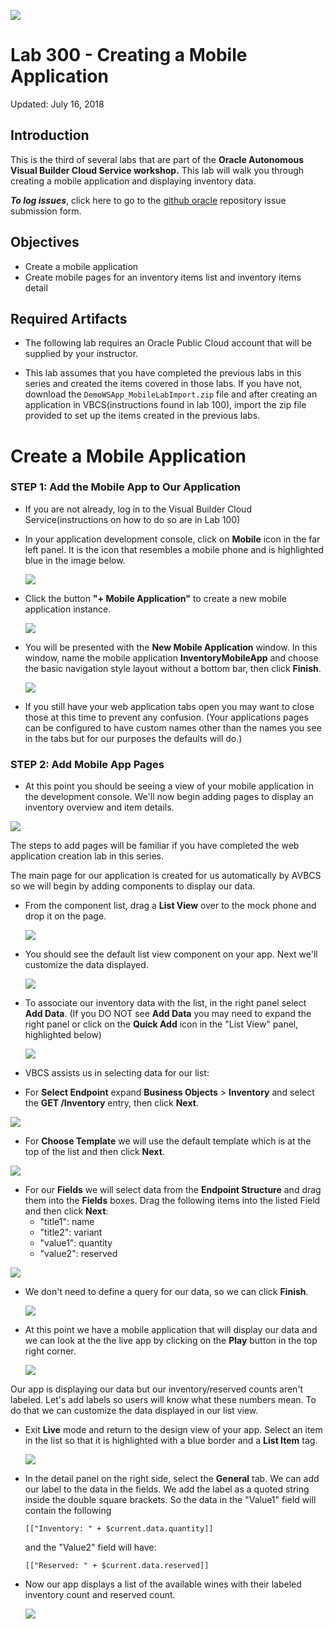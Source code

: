 ![](images/Picture-Title.png)

# Lab 300 - Creating a Mobile Application

Updated: July 16, 2018

## Introduction

This is the third of several labs that are part of the **Oracle Autonomous Visual Builder Cloud Service workshop.** This lab will walk you through creating a mobile application and displaying inventory data.

**_To log issues_**, click here to go to the [github oracle](https://github.com/oracle/learning-library/issues/new) repository issue submission form.

## Objectives

- Create a mobile application
- Create mobile pages for an inventory items list and inventory items detail

## Required Artifacts

- The following lab requires an Oracle Public Cloud account that will be supplied by your instructor.

- This lab assumes that you have completed the previous labs in this series and created the items covered in those labs. If you have not, download the `DemoWSApp_MobileLabImport.zip` file and after creating an application in VBCS(instructions found in lab 100), import the zip file provided to set up the items created in the previous labs.

# Create a Mobile Application

### **STEP 1**: Add the Mobile App to Our Application

- If you are not already, log in to the Visual Builder Cloud Service(instructions on how to do so are in Lab 100)

- In your application development console, click on **Mobile** icon in the far left panel. It is the icon that resembles a mobile phone and is highlighted blue in the image below.

  ![](images/300/moblieIcon.png)

- Click the button **"+ Mobile Application"** to create a new mobile application instance.

  ![](images/300/createMobileApp.png)

- You will be presented with the **New Mobile Application** window. In this window, name the mobile application **InventoryMobileApp** and choose the basic navigation style layout without a bottom bar, then click **Finish**.

  ![](images/300/newMobileApp.png)

- If you still have your web application tabs open you may want to close those at this time to prevent any confusion. (Your applications pages can be configured to have custom names other than the names you see in the tabs but for our purposes the defaults will do.)

### **STEP 2**: Add Mobile App Pages

- At this point you should be seeing a view of your mobile application in the development console. We'll now begin adding pages to display an inventory overview and item details.

![](images/300/mobileView.png)

The steps to add pages will be familiar if you have completed the web application creation lab in this series.

The main page for our application is created for us automatically by AVBCS so we will begin by adding components to display our data.

- From the component list, drag a **List View** over to the mock phone and drop it on the page.

  ![](images/300/mobileListComponent.png)

- You should see the default list view component on your app. Next we'll customize the data displayed.

  ![](images/300/mobileListDefault.png)

- To associate our inventory data with the list, in the right panel select **Add Data**. (If you DO NOT see **Add Data** you may need to expand the right panel or click on the **Quick Add** icon in the "List View" panel, highlighted below)

  ![](images/300/addPage.png)

- VBCS assists us in selecting data for our list:

- For **Select Endpoint** expand **Business Objects** > **Inventory** and select the **GET /Inventory** entry, then click **Next**.

![](images/300/inventoryEndpoint.png)

- For **Choose Template** we will use the default template which is at the top of the list and then click **Next**.

![](images/300/defaultTemplate.png)

- For our **Fields** we will select data from the **Endpoint Structure** and drag them into the **Fields** boxes. Drag the following items into the listed Field and then click **Next**:
  - "title1": name
  - "title2": variant
  - "value1": quantity
  - "value2": reserved

![](images/300/dataFields.png)

- We don't need to define a query for our data, so we can click **Finish**.

  ![](images/300/mobileData.png)

- At this point we have a mobile application that will display our data and we can look at the the live app by clicking on the **Play** button in the top right corner.

  ![](images/300/mobileLive.png)

Our app is displaying our data but our inventory/reserved counts aren't labeled. Let's add labels so users will know what these numbers mean. To do that we can customize the data displayed in our list view.

- Exit **Live** mode and return to the design view of your app. Select an item in the list so that it is highlighted with a blue border and a **List Item** tag.

  ![](images/100/listItem.png)

- In the detail panel on the right side, select the **General** tab. We can add our label to the data in the fields. We add the label as a quoted string inside the double square brackets. So the data in the "Value1" field will contain the following

  `[["Inventory: " + $current.data.quantity]]`

  and the "Value2" field will have:

  `[["Reserved: " + $current.data.reserved]]`

* Now our app displays a list of the available wines with their labeled inventory count and reserved count.

  ![](images/300/countsLabeled.png)
